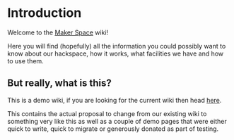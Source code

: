 # Introduction

Welcome to the [Maker Space](https://www.makerspace.org.uk/) wiki!

Here you will find (hopefully) all the information you could possibly want to know about our hackspace, how it works, what facilities we have and how to use them.

## But really, what is this?

This is a demo wiki, if you are looking for the current wiki then head [here](https://makerspace.pbworks.com/).

This contains the actual proposal to change from our existing wiki to something very like this as well as a couple of demo pages that were either quick to write, quick to migrate or generously donated as part of testing.
